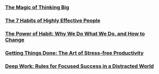 ### [The Magic of Thinking Big](https://amzn.to/2Cyfecz)

### [The 7 Habits of Highly Effective People](https://amzn.to/3hTUYlK)

### [The Power of Habit: Why We Do What We Do, and How to Change](https://amzn.to/3g0qsoP)

### [Getting Things Done: The Art of Stress-free Productivity](https://amzn.to/2A06Y4g)

### [Deep Work: Rules for Focused Success in a Distracted World](https://amzn.to/2Z2AezN)
